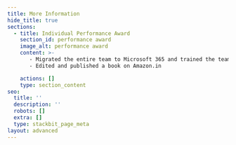 ```yaml
---
title: More Information
hide_title: true
sections:
  - title: Individual Performance Award
    section_id: performance award
    image_alt: performance award
    content: >-
       - Migrated the entire team to Microsoft 365 and trained the team.  
       - Edited and published a book on Amazon.in

    actions: []
    type: section_content
seo:
  title: ''
  description: ''
  robots: []
  extra: []
  type: stackbit_page_meta
layout: advanced
---
```

